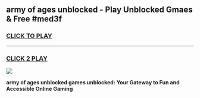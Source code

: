 
## army of ages unblocked - Play Unblocked Gmaes & Free #med3f
<h3>
<a href="https://news.freeplayer.one?title=army_of_ages_unblocked&ref=27F">CLICK TO PLAY</a></h3>
<hr>

<h3>
<a href="https://news.freeplayer.one?title=army_of_ages_unblocked&ref=27F">CLICK 2 PLAY</a>
  
</h3>

<a href="https://news.freeplayer.one?title=army_of_ages_unblocked&ref=27F/"><img src="https://clearcache.store/games.png"></a>


**army of ages unblocked games unblocked: Your Gateway to Fun and Accessible Online Gaming**

